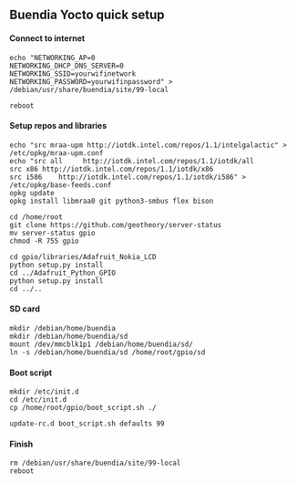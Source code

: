 ## Buendia Yocto quick setup

#### Connect to internet

    echo "NETWORKING_AP=0
    NETWORKING_DHCP_DNS_SERVER=0
    NETWORKING_SSID=yourwifinetwork
    NETWORKING_PASSWORD=yourwifinpassword" > /debian/usr/share/buendia/site/99-local

    reboot

#### Setup repos and libraries

    echo "src mraa-upm http://iotdk.intel.com/repos/1.1/intelgalactic" > /etc/opkg/mraa-upm.conf
    echo "src all     http://iotdk.intel.com/repos/1.1/iotdk/all
    src x86 http://iotdk.intel.com/repos/1.1/iotdk/x86
    src i586    http://iotdk.intel.com/repos/1.1/iotdk/i586" > /etc/opkg/base-feeds.conf
    opkg update
    opkg install libmraa0 git python3-smbus flex bison

    cd /home/root
    git clone https://github.com/geotheory/server-status
    mv server-status gpio
    chmod -R 755 gpio

    cd gpio/libraries/Adafruit_Nokia_LCD
    python setup.py install
    cd ../Adafruit_Python_GPIO
    python setup.py install
    cd ../..

#### SD card 

    mkdir /debian/home/buendia
    mkdir /debian/home/buendia/sd
    mount /dev/mmcblk1p1 /debian/home/buendia/sd/
    ln -s /debian/home/buendia/sd /home/root/gpio/sd

#### Boot script

    mkdir /etc/init.d
    cd /etc/init.d
    cp /home/root/gpio/boot_script.sh ./

    update-rc.d boot_script.sh defaults 99


#### Finish

    rm /debian/usr/share/buendia/site/99-local
    reboot


